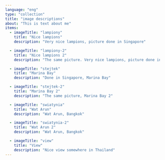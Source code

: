 ```yaml
---
language: "eng"
type: "collection"
title: "image descriptions"
about: "This is text about me"
items:
  - imageTitle: "lampiony"
    title: "Nice lampions"
    description: "Very nice lampions, picture done in Singapore"

  - imageTitle: "lampiony-2"
    title: "Nice lampions 2"
    description: "The same picture. Very nice lampions, picture done in Singapore"

  - imageTitle: "stejtek"
    title: "Marina Bay"
    description: "Done in Singapore, Marina Bay"

  - imageTitle: "stejtek-2"
    title: "Marina Bay 2"
    description: "The same picture, Marina Bay 2"

  - imageTitle: "swiatynia"
    title: "Wat Arun"
    description: "Wat Arun, Bangkok"

  - imageTitle: "swiatynia-2"
    title: "Wat Arun 2"
    description: "Wat Arun, Bangkok"

  - imageTitle: "view"
    title: "View"
    description: "Nice view somewhere in Thailand"
---
```

